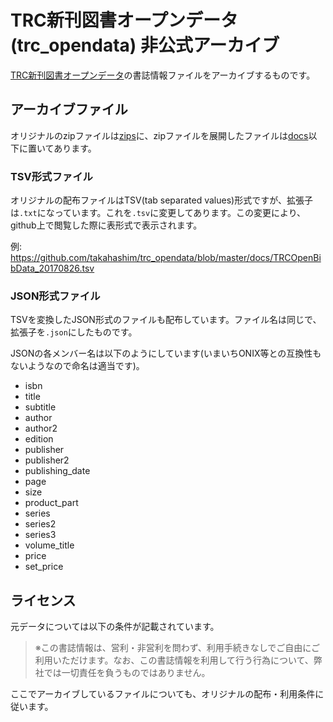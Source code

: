 # TRC新刊図書オープンデータ(trc_opendata) 非公式アーカイブ

[TRC新刊図書オープンデータ](http://www.trc.co.jp/trc_opendata/)の書誌情報ファイルをアーカイブするものです。

## アーカイブファイル

オリジナルのzipファイルは[zips](./zips/)に、zipファイルを展開したファイルは[docs](./docs/)以下に置いてあります。

### TSV形式ファイル

オリジナルの配布ファイルはTSV(tab separated values)形式ですが、拡張子は`.txt`になっています。これを`.tsv`に変更してあります。この変更により、github上で閲覧した際に表形式で表示されます。

例: https://github.com/takahashim/trc_opendata/blob/master/docs/TRCOpenBibData_20170826.tsv

### JSON形式ファイル

TSVを変換したJSON形式のファイルも配布しています。ファイル名は同じで、拡張子を`.json`にしたものです。

JSONの各メンバー名は以下のようにしています(いまいちONIX等との互換性もないようなので命名は適当です)。

* isbn
* title
* subtitle
* author
* author2
* edition
* publisher
* publisher2
* publishing_date
* page
* size
* product_part
* series
* series2
* series3
* volume_title
* price
* set_price


## ライセンス

元データについては以下の条件が記載されています。

> ※この書誌情報は、営利・非営利を問わず、利用手続きなしでご自由にご利用いただけます。なお、この書誌情報を利用して行う行為について、弊社では一切責任を負うものではありません。

ここでアーカイブしているファイルについても、オリジナルの配布・利用条件に従います。
